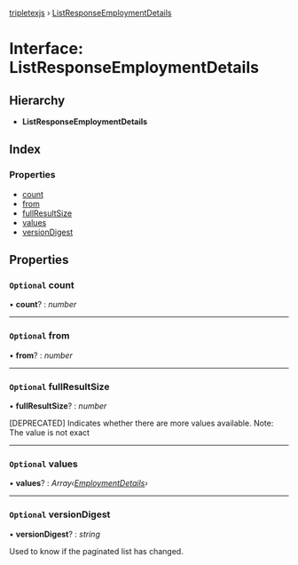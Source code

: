 [tripletexjs](../README.md) › [ListResponseEmploymentDetails](listresponseemploymentdetails.md)

# Interface: ListResponseEmploymentDetails

## Hierarchy

* **ListResponseEmploymentDetails**

## Index

### Properties

* [count](listresponseemploymentdetails.md#optional-count)
* [from](listresponseemploymentdetails.md#optional-from)
* [fullResultSize](listresponseemploymentdetails.md#optional-fullresultsize)
* [values](listresponseemploymentdetails.md#optional-values)
* [versionDigest](listresponseemploymentdetails.md#optional-versiondigest)

## Properties

### `Optional` count

• **count**? : *number*

___

### `Optional` from

• **from**? : *number*

___

### `Optional` fullResultSize

• **fullResultSize**? : *number*

[DEPRECATED] Indicates whether there are more values available. Note: The value is not exact

___

### `Optional` values

• **values**? : *Array‹[EmploymentDetails](../modules/employmentdetails.md)›*

___

### `Optional` versionDigest

• **versionDigest**? : *string*

Used to know if the paginated list has changed.
